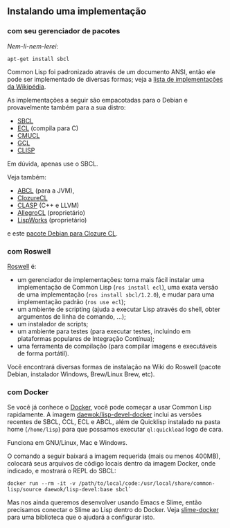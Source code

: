 ## Instalando uma implementação

### com seu gerenciador de pacotes

*Nem-li-nem-lerei*:

	apt-get install sbcl

Common Lisp foi padronizado através de um documento ANSI, então ele pode ser implementado de diversas
formas; veja a [lista de implementações da Wikipédia](https://en.wikipedia.org/wiki/Common_Lisp#Implementations).

As implementações a seguir são empacotadas para o Debian e provavelmente também para a sua distro:

* [SBCL](http://www.sbcl.org/)
* [ECL](https://gitlab.com/embeddable-common-lisp/ecl/)
  (compila para C)
* [CMUCL](https://gitlab.common-lisp.net/cmucl/cmucl)
* [GCL](https://en.wikipedia.org/wiki/GNU_Common_Lisp)
* [CLISP](https://clisp.sourceforge.io/)

Em dúvida, apenas use o SBCL.

Veja também:

* [ABCL](http://abcl.org/) (para a JVM),
* [ClozureCL](https://ccl.clozure.com/)
* [CLASP](https://github.com/drmeister/clasp) (C++ e LLVM)
* [AllegroCL](https://franz.com/products/allegrocl/) (proprietário)
* [LispWorks](http://www.lispworks.com/) (proprietário)

e este [pacote Debian para Clozure CL](http://mr.gy/blog/clozure-cl-deb.html).

### com Roswell

[Roswell](https://github.com/roswell/roswell/wiki) é:

* um gerenciador de implementações: torna mais fácil instalar uma implementação de Common Lisp
  (`ros install ecl`), uma exata versão de uma implementação (`ros install sbcl/1.2.0`),
  e mudar para uma implementação padrão (`ros use ecl`);
* um ambiente de scripting (ajuda a executar Lisp através do shell, obter argumentos de linha de comando,
  ...);
* um instalador de scripts;
* um ambiente para testes (para executar testes, incluindo em plataformas populares de Integração Contínua);
* uma ferramenta de compilação (para compilar imagens e executáveis de forma portátil).

Você encontrará diversas formas de instalação na Wiki do Roswell (pacote Debian, instalador Windows,
Brew/Linux Brew, etc).

### com Docker

Se você já conhece o [Docker](https://docs.docker.com), você pode começar a usar Common Lisp rapidamente.
A imagem [daewok/lisp-devel-docker](https://github.com/daewok/lisp-devel-docker) inclui as versões
recentes de SBCL, CCL, ECL e ABCL, além de Quicklisp instalado na pasta home (`/home/lisp`) para
que possamos executar `ql:quickload` logo de cara.

Funciona em GNU/Linux, Mac e Windows.

O comando a seguir baixará a imagem requerida (mais ou menos 400MB), colocará seus arquivos de código
locais dentro da imagem Docker, onde indicado, e mostrará o REPL do SBCL:

	docker run --rm -it -v /path/to/local/code:/usr/local/share/common-lisp/source daewok/lisp-devel:base sbcl`

Mas nos ainda queremos desenvolver usando Emacs e Slime, então precisamos conectar o Slime ao Lisp dentro do
Docker. Veja [slime-docker](https://github.com/daewok/slime-docker) para uma biblioteca que o ajudará a
configurar isto.
